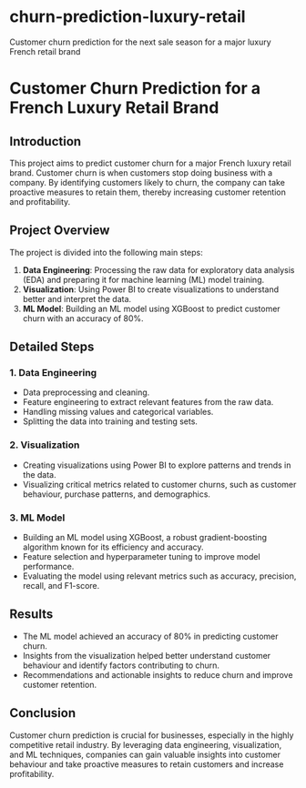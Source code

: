 # churn-prediction-luxury-retail
Customer churn prediction for the next sale season for a major luxury French retail brand
# Customer Churn Prediction for a French Luxury Retail Brand

## Introduction
This project aims to predict customer churn for a major French luxury retail brand. Customer churn is when customers stop doing business with a company. By identifying customers likely to churn, the company can take proactive measures to retain them, thereby increasing customer retention and profitability.

## Project Overview
The project is divided into the following main steps:

1. **Data Engineering**: Processing the raw data for exploratory data analysis (EDA) and preparing it for machine learning (ML) model training.
2. **Visualization**: Using Power BI to create visualizations to understand better and interpret the data.
3. **ML Model**: Building an ML model using XGBoost to predict customer churn with an accuracy of 80%.

## Detailed Steps

### 1. Data Engineering
- Data preprocessing and cleaning.
- Feature engineering to extract relevant features from the raw data.
- Handling missing values and categorical variables.
- Splitting the data into training and testing sets.

### 2. Visualization
- Creating visualizations using Power BI to explore patterns and trends in the data.
- Visualizing critical metrics related to customer churns, such as customer behaviour, purchase patterns, and demographics.

### 3. ML Model
- Building an ML model using XGBoost, a robust gradient-boosting algorithm known for its efficiency and accuracy.
- Feature selection and hyperparameter tuning to improve model performance.
- Evaluating the model using relevant metrics such as accuracy, precision, recall, and F1-score.

## Results
- The ML model achieved an accuracy of 80% in predicting customer churn.
- Insights from the visualization helped better understand customer behaviour and identify factors contributing to churn.
- Recommendations and actionable insights to reduce churn and improve customer retention.

## Conclusion
Customer churn prediction is crucial for businesses, especially in the highly competitive retail industry. By leveraging data engineering, visualization, and ML techniques, companies can gain valuable insights into customer behaviour and take proactive measures to retain customers and increase profitability.
